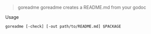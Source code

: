 

> goreadme
goreadme creates a README.md from your godoc

Usage


	goreadme [-check] [-out path/to/README.md] $PACKAGE






